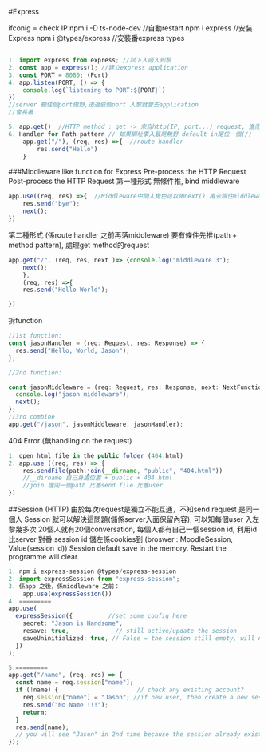 #Express

ifconig = check IP
npm i -D ts-node-dev //自動restart
npm i express //安裝Express
npm i @types/express //安裝番express types

```ts

1. import express from express; //試下入唔入到黎
2. const app = express(); //建立express application
3. const PORT = 8080; (Port)
4. app.listen(PORT, () => {
    console.log(`listening to PORT:${PORT}`)
}) 
//server 聽住個port做野,透過依個port 入黎就會去application
//會長著

5. app.get()  //HTTP method : get -> 來自http(IP, port...) request, 進而叫server處理
6. Handler for Path pattern // 如果網址事入最尾無野 default in尾位一個(/)
    app.get("/"), (req, res) =>{  //route handler
        res.send("Hello")
    }
```

###Middleware 
like function for Express
Pre-process the HTTP Request
Post-process the HTTP Request
第一種形式
無條件推, bind middleware
```ts
app.use((req, res) =>{  //Middleware中間人角色可以用next() 再去跟住middleware or 直接走人
    res.send("bye");
    next();
})    
```
第二種形式 (係route handler 之前再落middleware)
要有條件先推(path + method pattern), 處理get method的request
```ts
app.get("/", (req, res, next )=> {console.log("middleware 3");
    next();
    }, 
    (req, res) =>{
    res.send("Hello World");

})    
```
拆function
```ts
//1st function:
const jasonHandler = (req: Request, res: Response) => {
  res.send("Hello, World, Jason");
};

//2nd function:

const jasonMiddleware = (req: Request, res: Response, next: NextFunction) => {
  console.log("jason middleware");
  next();
};
//3rd combine
app.get("/jason", jasonMiddleware, jasonHandler);

```
404 Error (無handling on the request)
```ts
1. open html file in the public folder (404.html)
2. app.use ((req, res) => {
    res.sendFile(path.join(__dirname, "public", "404.html"))     
    //__dirname 自己身處位置 + public + 404.html
    //join 埋同一個path 比番send file 比番user
})
```

##Session (HTTP)
由於每次request是獨立不能互通，不知send request 是同一個人
Session 就可以解決這問題(儲係server入面保留內容), 可以知每個user 入左黎幾多次
20個人就有20個conversation, 每個人都有自己一個session id, 利用id 比server 對番
session id 儲左係cookies到 (broswer : MoodleSession, Value(session id))
Session default save in the memory. Restart the programme will clear.

```ts
1. npm i express-session @types/express-session
2. import expressSession from "express-session";
3. 係app 之後，係middleware 之前：
    app.use(expressSession())
4. =========
app.use(
  expressSession({          //set some config here
    secret: "Jason is Handsome",
    resave: true,             // still active/update the session
    saveUninitialized: true, // False = the session still empty, will not store anything
  })
);

5.=========
app.get("/name", (req, res) => {
  const name = req.session["name"];
  if (!name) {                      // check any existing account?
    req.session["name"] = "Jason"; //if new user, then create a new session for him
    res.send("No Name !!!");
    return;
  }
  res.send(name); 
  // you will see "Jason" in 2nd time because the session already exists
});